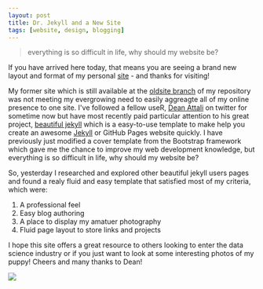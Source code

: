 ```yaml
---
layout: post
title: Dr. Jekyll and a New Site
tags: [website, design, blogging]
---
```


> everything is so difficult in life, why should my website be? 

If you have arrived here today, that means you are seeing a brand new layout and format of my personal [site](jasdumas.github.io) - and thanks for visiting! 

My former site which is still available at the [oldsite branch](https://github.com/jasdumas/jasdumas.github.io/tree/oldsite) of my repository was not meeting my evergrowing need to easily aggreagte all of my online presence to one site. I've followed a fellow useR, [Dean Attali](http://deanattali.com/) on twitter for sometime now but have most recently paid particular attention to his great project, [beautiful jekyll](http://deanattali.com/beautiful-jekyll/) which is a easy-to-use template to make help you create an awesome [Jekyll](https://jekyllrb.com/) or GitHub Pages website quickly. I have previously just modified a cover template from the Bootstrap framework which gave me the chance to improve my web development knowledge, but everything is so difficult in life, why should my website be? 

So, yesterday I researched and explored other beautiful jekyll users pages and found a realy fluid and easy template that satisfied most of my criteria, which were:

1. A professional feel
2. Easy blog authoring
3. A place to display my amatuer photography 
4. Fluid page layout to store links and projects

I hope this site offers a great resource to others looking to enter the data science industry or if you just want to look at some interesting photos of my puppy! Cheers and many thanks to Dean!

![](https://upload.wikimedia.org/wikipedia/commons/7/78/Dr_Jekyll_and_Mr_Hyde_poster_edit2.jpg)
